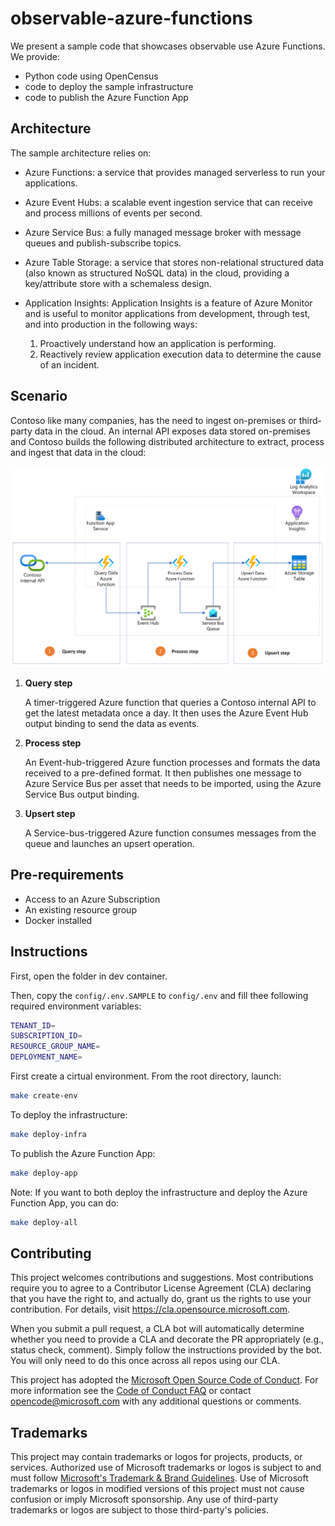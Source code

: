 # observable-azure-functions

We present a sample code that showcases observable use Azure Functions.
We provide:

- Python code using OpenCensus
- code to deploy the sample infrastructure
- code to publish the Azure Function App

## Architecture

The sample architecture relies on:

- Azure Functions: a service that provides managed serverless to run your applications.

- Azure Event Hubs: a scalable event ingestion service that can receive and process millions of events per second.

- Azure Service Bus: a fully managed message broker with message queues and publish-subscribe topics.

- Azure Table Storage: a service that stores non-relational structured data (also known as structured NoSQL data) in the cloud, providing a key/attribute store with a schemaless design.

- Application Insights: Application Insights is a feature of Azure Monitor and is useful to monitor applications from development, through test, and into production in the following ways:

    1. Proactively understand how an application is performing.
    1. Reactively review application execution data to determine the cause of an incident. 

## Scenario

Contoso like many companies, has the need to ingest on-premises or third-party data in the cloud. An internal API exposes data stored on-premises and Contoso builds the following distributed architecture to extract, process and ingest that data in the cloud:

![A picture that shows the implemented architecture. It is divided in three steps: query, process and upsert.](./data/architecture-diagram.png)

1) **Query step**

    A timer-triggered Azure function that queries a Contoso internal API to get the latest metadata once a day. It then uses the Azure Event Hub output binding to send the data as events.

2) **Process step**

    An Event-hub-triggered Azure function processes and formats the data received to a pre-defined format. It then publishes one message to Azure Service Bus per asset that needs to be imported, using the Azure Service Bus output binding.

3) **Upsert step**

    A Service-bus-triggered Azure function consumes messages from the queue and launches an upsert operation.

## Pre-requirements

- Access to an Azure Subscription
- An existing resource group
- Docker installed

## Instructions

First, open the folder in dev container.

Then, copy the ```config/.env.SAMPLE``` to ```config/.env``` and fill thee following required environment variables:

```bash
TENANT_ID= 
SUBSCRIPTION_ID= 
RESOURCE_GROUP_NAME=
DEPLOYMENT_NAME=
```

First create a cirtual environment. From the root directory, launch:

```bash
make create-env
```

To deploy the infrastructure:

```bash
make deploy-infra
```

To publish the Azure Function App:

```bash
make deploy-app
```

Note: If you want to both deploy the infrastructure and deploy the Azure Function App, you can do:

```bash
make deploy-all
```

## Contributing

This project welcomes contributions and suggestions.  Most contributions require you to agree to a
Contributor License Agreement (CLA) declaring that you have the right to, and actually do, grant us
the rights to use your contribution. For details, visit https://cla.opensource.microsoft.com.

When you submit a pull request, a CLA bot will automatically determine whether you need to provide
a CLA and decorate the PR appropriately (e.g., status check, comment). Simply follow the instructions
provided by the bot. You will only need to do this once across all repos using our CLA.

This project has adopted the [Microsoft Open Source Code of Conduct](https://opensource.microsoft.com/codeofconduct/).
For more information see the [Code of Conduct FAQ](https://opensource.microsoft.com/codeofconduct/faq/) or
contact [opencode@microsoft.com](mailto:opencode@microsoft.com) with any additional questions or comments.

## Trademarks

This project may contain trademarks or logos for projects, products, or services. Authorized use of Microsoft 
trademarks or logos is subject to and must follow 
[Microsoft's Trademark & Brand Guidelines](https://www.microsoft.com/en-us/legal/intellectualproperty/trademarks/usage/general).
Use of Microsoft trademarks or logos in modified versions of this project must not cause confusion or imply Microsoft sponsorship.
Any use of third-party trademarks or logos are subject to those third-party's policies.
